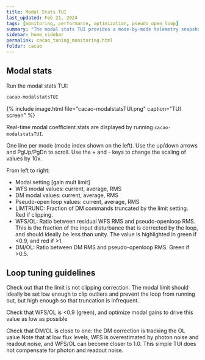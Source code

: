 ```yaml
---
title: Modal Stats TUI
last_updated: Feb 21, 2024
tags: [monitoring, performance, optimization, pseudo_open_loop]
summary: "The modal stats TUI provides a mode-by-mode telemetry snapshot"
sidebar: home_sidebar
permalink: cacao_tuning_monitoring.html
folder: cacao
---
```




## Modal stats

Run the modal stats TUI:
```bash
cacao-modalstatsTUI
```

{% include image.html file="cacao-modalstatsTUI.png" caption="TUI screen" %}


Real-time modal coefficient stats are displayed by running `cacao-modalstatsTUI`.

One line per mode (mode index shown on the left). Use the up/down arrows and PgUp/PgDn to scroll. Use the + and - keys to change the scaling of values by 10x.

From left to right:
- Modal setting [gain mult limit]
- WFS modal values:  current, average, RMS
- DM modal values: current, average, RMS
- Pseudo-open loop values: current, average, RMS
- LIMTRUNC: Fraction of DM commands truncated by the limit setting. Red if clipping.
- WFS/OL: Ratio between residual WFS RMS and pseudo-openloop RMS. This is the fraction of the input disturbance that is corrected by the loop, and should ideally be less than unity. The value is highlighted in green if <0.9, and red if >1.
- DM/OL: Ratio between DM RMS and pseudo-openloop RMS. Green if >0.5.


## Loop tuning guidelines

Check out that the limit is not clipping correction. The modal limit should ideally be set low enough to clip outliers and prevent the loop from running out, but high enough so that truncation is infrequent.

Check that WFS/OL is <0.9 (green), and optimize modal gains to drive this value as low as possible

Check that DM/OL is close to one: the DM correction is tracking the OL value
Note that at low flux levels, WFS is overestimated by photon noise and readout noise, and WFS/OL can become closer to 1.0. This simple TUI does not compensate for photon and readout noise.
